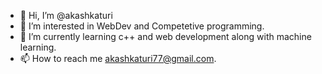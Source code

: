 - 👋 Hi, I’m @akashkaturi
- 👀 I’m interested in WebDev and Competetive programming.
- 🌱 I’m currently learning c++ and web development along with machine learning.
- 📫 How to reach me akashkaturi77@gmail.com.

<!---
akashkaturi/akashkaturi is a ✨ special ✨ repository because its `README.md` (this file) appears on your GitHub profile.
You can click the Preview link to take a look at your changes.
--->
